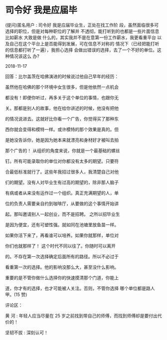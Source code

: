 # 司令好 我是应届毕

(提问)匿名用户 : 司令好 我是应届毕业生，正处在找工作阶 段，虽然面临很多可选择的职位，但是对每种职位的了解并 不透彻，能打听到的也都是一些片面信息比如薪水 大致是做 什么的，其实我并不是在意第一份工作薪水，我更看重平台 以及自己在这个平台上是否能得到发展，可在信息不对称的 情况下（已经把能打听的信息都打听了一遍），我担心选择 会做出错误的选择，去了一个不好的单位。这种情况该这么 办?

2018-11-17

回答：比尔盖茨在哈佛演进的时候说过他自己早年的经历：

虽然他在哈佛的那个环境中女生很多，但是他依然一点机会

都没有！即便你听过，再多关于这个单位的事情，也跟你无

关。那都是别人的故事，他在给你讲述的时候，他没有把他

的情况说进去。这就好比你看一个广告，你觉得买了那种东

西你就会变得和模特一样。或许模特的那个效果是真的。但

是她没告诉你，她是因为她本来就漂亮和身材好才被叫去拍

那个广告的！ 从组织的角度来说，你就是一个最基础的螺丝

钉。所有可能录取你的单位对你都没有太多的期望。只要符

合最低标准就行了。这些年我招过很多人，我清楚自己对他

们的期望。没有人对毕业生有过高的期望的，除非那人脑子

有病或者从来没有运作过一个组织。真正充满期望的人，单

位的负责人需要亲自约到咖啡厅，从要做的这个事情开始讲

起。那叫邀请别人一起创业，而不是招聘。 之所以招毕业生

是因为便宜，还有可塑性强。就如同在池塘里放鱼苗一样。

如果你活下来了，再看谁可以培养。如果你就那样，单位对

你们也就那样了！ 这个时代不同以往了。你随时可以离开

的。不存在第一次选择确定后面所有的路径。所以不必过于

看重第一次的选择。他的影响没那么大，甚至没什么影响。

重要的是不管你做什么选择你的快速摸清那个门道，你能上

道，你才有的选择，也才可能被人关注。否则，不管你选择 哪个单位都是路人甲。(15 赞)

评论区：

黄 河 : 年轻人应当尽量在 25 岁之前找到带自己的师傅，而找到师傅却是要付出代价的！

坚韧不拔 : 深刻认可！